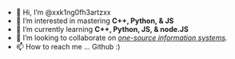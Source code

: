 - 👋 Hi, I’m @xxk1ng0fh3artzxx
- 👀 I’m interested in mastering <b>C++, Python, & JS</b>
- 🌱 I’m currently learning <b>C++, Python, JS, & node.JS</b>
- 💞️ I’m looking to collaborate on <i><u>one-source information systems</u>.</i>
- 📫 How to reach me ... Github :)

<!---
xxk1ng0fh3artzxx/xxk1ng0fh3artzxx is a ✨ special ✨ repository because its `README.md` (this file) appears on your GitHub profile.
You can click the Preview link to take a look at your changes.
--->
